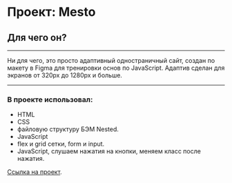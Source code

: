 # Проект: Mesto

## Для чего он?
---
Ни для чего, это просто адаптивный одностраничный сайт, создан по макету 
в Figma для тренировки основ по JavaScript. Адаптив сделан для экранов
от 320px до 1280px и больше.

---
### **В проекте использовал:** 
* HTML 
* CSS
* файловую структуру БЭМ Nested.
* JavaScript
* flex и grid сетки, form и input.
* JavaScript, слушаем нажатия на кнопки, меняем класс после нажатия.

[Ссылка на проект](https://samarinv.github.io/mesto/).
